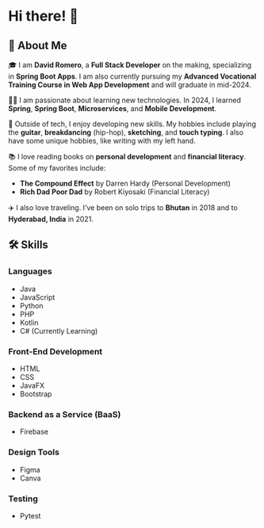 # Hi there! 👋

## 🚀 About Me
🎓 I am **David Romero**, a **Full Stack Developer** on the making, specializing in **Spring Boot Apps**. I am also currently pursuing my **Advanced Vocational Training Course in Web App Development** and will graduate in mid-2024.

👨‍💻 I am passionate about learning new technologies. In 2024, I learned **Spring**, **Spring Boot**, **Microservices**, and **Mobile Development**.

🎸 Outside of tech, I enjoy developing new skills. My hobbies include playing the **guitar**, **breakdancing** (hip-hop), **sketching**, and **touch typing**. I also have some unique hobbies, like writing with my left hand.

📚 I love reading books on **personal development** and **financial literacy**. Some of my favorites include:
- **The Compound Effect** by Darren Hardy (Personal Development)
- **Rich Dad Poor Dad** by Robert Kiyosaki (Financial Literacy)

✈️ I also love traveling. I’ve been on solo trips to **Bhutan** in 2018 and to **Hyderabad, India** in 2021.

## 🛠️ Skills

### Languages
- Java
- JavaScript
- Python
- PHP
- Kotlin
- C# (Currently Learning)

### Front-End Development
- HTML
- CSS
- JavaFX
- Bootstrap

### Backend as a Service (BaaS)
- Firebase

### Design Tools
- Figma
- Canva

### Testing
- Pytest
